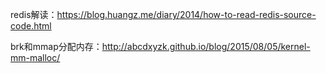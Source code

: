 redis解读：https://blog.huangz.me/diary/2014/how-to-read-redis-source-code.html

brk和mmap分配内存：http://abcdxyzk.github.io/blog/2015/08/05/kernel-mm-malloc/
